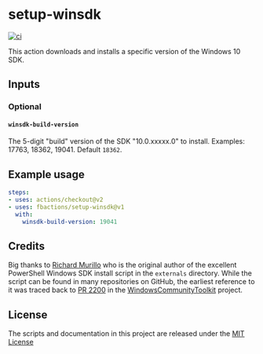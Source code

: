 # setup-winsdk

[![ci][1]][2]

This action downloads and installs a specific version of the Windows 10 SDK.

## Inputs

### Optional

#### `winsdk-build-version`

The 5-digit "build" version of the SDK "10.0.xxxxx.0" to install. Examples:
17763, 18362, 19041. Default `18362`.

## Example usage

```yaml
steps:
- uses: actions/checkout@v2
- uses: fbactions/setup-winsdk@v1
  with:
    winsdk-build-version: 19041
```

## Credits

Big thanks to [Richard Murillo][3] who is the original author of the excellent
PowerShell Windows SDK install script in the `externals` directory. While the
script can be found in many repositories on GitHub, the earliest reference to
it was traced back to [PR 2200][4] in the [WindowsCommunityToolkit][5] project.

## License

The scripts and documentation in this project are released under the [MIT License](LICENSE)

[1]: https://github.com/fbactions/setup-winsdk/workflows/ci/badge.svg
[2]: https://github.com/fbactions/setup-winsdk/actions
[3]: https://github.com/rjmurillo
[4]: https://github.com/windows-toolkit/WindowsCommunityToolkit/pull/2220
[5]: https://github.com/windows-toolkit/WindowsCommunityToolkit/
